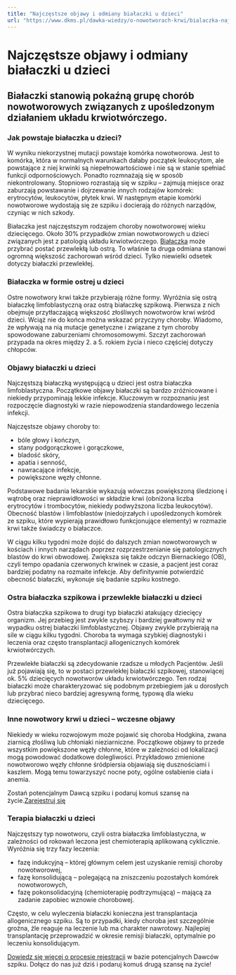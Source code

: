 ```yaml
---
title: "Najczęstsze objawy i odmiany białaczki u dzieci"
url: "https://www.dkms.pl/dawka-wiedzy/o-nowotworach-krwi/bialaczka-najczestsze-odmiany-dzieci"
---
```


# Najczęstsze objawy i odmiany białaczki u dzieci

## Białaczki stanowią pokaźną grupę chorób nowotworowych związanych z upośledzonym działaniem układu krwiotwórczego.  

### Jak powstaje białaczka u dzieci?


W wyniku niekorzystnej mutacji powstaje komórka nowotworowa. Jest to komórka, która w normalnych warunkach dałaby początek leukocytom, ale powstające z niej krwinki są niepełnowartościowe i nie są w stanie spełniać funkcji odpornościowych. Ponadto rozmnażają się w sposób niekontrolowany. Stopniowo rozrastają się w szpiku – zajmują miejsce oraz zaburzają powstawanie i dojrzewanie innych rodzajów komórek: erytrocytów, leukocytów, płytek krwi. W następnym etapie komórki nowotworowe wydostają się ze szpiku i docierają do różnych narządów, czyniąc w nich szkody.


Białaczka jest najczęstszym rodzajem choroby nowotworowej wieku dziecięcego. Około 30% przypadków zmian nowotworowych u dzieci związanych jest z patologią układu krwiotwórczego. [Białaczka](https://www.dkms.pl/dawka-wiedzy/o-nowotworach-krwi/bialaczka) może przybrać postać przewlekłą lub ostrą. To właśnie ta druga odmiana stanowi ogromną większość zachorowań wśród dzieci. Tylko niewielki odsetek dotyczy białaczki przewlekłej.


### Białaczka w formie ostrej u dzieci


Ostre nowotwory krwi także przybierają różne formy. Wyróżnia się ostrą białaczkę limfoblastyczną oraz ostrą białaczkę szpikową. Pierwsza z nich obejmuje przytłaczającą większość złośliwych nowotworów krwi wśród dzieci. Wciąż nie do końca można wskazać przyczyny choroby. Wiadomo, że wpływają na nią mutacje genetyczne i związane z tym choroby spowodowane zaburzeniami chromosomowymi. Szczyt zachorowań przypada na okres między 2\. a 5\. rokiem życia i nieco częściej dotyczy chłopców.


### Objawy białaczki u dzieci


Najczęstszą białaczką występującą u dzieci jest ostra białaczka limfoblastyczna. Początkowe objawy białaczki są bardzo zróżnicowane i niekiedy przypominają lekkie infekcje. Kluczowym w rozpoznaniu jest rozpoczęcie diagnostyki w razie niepowodzenia standardowego leczenia infekcji.


Najczęstsze objawy choroby to:


* bóle głowy i kończyn,
* stany podgorączkowe i gorączkowe,
* bladość skóry,
* apatia i senność,
* nawracające infekcje,
* powiększone węzły chłonne.


Podstawowe badania lekarskie wykazują wówczas powiększoną śledzionę i wątrobę oraz nieprawidłowości w składzie krwi (obniżona liczba erytrocytów i trombocytów, niekiedy podwyższona liczba leukocytów). Obecność blastów i limfoblastów (niedojrzałych i upośledzonych komórek ze szpiku, które wypierają prawidłowo funkcjonujące elementy) w rozmazie krwi także świadczy o białaczce.


W ciągu kilku tygodni może dojść do dalszych zmian nowotworowych w kościach i innych narządach poprzez rozprzestrzenianie się patologicznych blastów do krwi obwodowej. Zwiększa się także odczyn Biernackiego (OB), czyli tempo opadania czerwonych krwinek w czasie, a pacjent jest coraz bardziej podatny na rozmaite infekcje. Aby definitywnie potwierdzić obecność białaczki, wykonuje się badanie szpiku kostnego.


### Ostra białaczka szpikowa i przewlekłe białaczki u dzieci


Ostra białaczka szpikowa to drugi typ białaczki atakujący dziecięcy organizm. Jej przebieg jest zwykle szybszy i bardziej gwałtowny niż w wypadku ostrej białaczki limfoblastycznej. Objawy zwykle przybierają na sile w ciągu kilku tygodni. Choroba ta wymaga szybkiej diagnostyki i leczenia oraz często transplantacji allogenicznych komórek krwiotwórczych.


Przewlekłe białaczki są zdecydowanie rzadsze u młodych Pacjentów. Jeśli już pojawiają się, to w postaci przewlekłej białaczki szpikowej, stanowiącej ok. 5% dziecięcych nowotworów układu krwiotwórczego. Ten rodzaj białaczki może charakteryzować się podobnym przebiegiem jak u dorosłych lub przybrać nieco bardziej agresywną formę, typową dla wieku dziecięcego.


### Inne nowotwory krwi u dzieci – wczesne objawy


Niekiedy w wieku rozwojowym może pojawić się choroba Hodgkina, zwana ziarnicą złośliwą lub chłoniaki nieziarniczne. Początkowe objawy to przede wszystkim powiększone węzły chłonne, które w zależności od lokalizacji mogą powodować dodatkowe dolegliwości. Przykładowo zmienione nowotworowo węzły chłonne śródpiersia objawiają się dusznościami i kaszlem. Mogą temu towarzyszyć nocne poty, ogólne osłabienie ciała i anemia.


Zostań potencjalnym Dawcą szpiku i podaruj komuś szansę na życie.[Zarejestruj się](/zarejestruj-sie-teraz "Zarejestruj sie teraz")
### Terapia białaczki u dzieci


Najczęstszy typ nowotworu, czyli ostra białaczka limfoblastyczna, w zależności od rokowań leczona jest chemioterapią aplikowaną cyklicznie. Wyróżnia się trzy fazy leczenia:


* fazę indukcyjną – której głównym celem jest uzyskanie remisji choroby nowotworowej,
* fazę konsolidującą – polegającą na zniszczeniu pozostałych komórek nowotworowych,
* fazę pokonsolidacyjną (chemioterapię podtrzymującą) – mającą za zadanie zapobiec wznowie chorobowej.


Często, w celu wyleczenia białaczki konieczna jest transplantacja allogenicznego szpiku. Są to przypadki, kiedy choroba jest szczególnie groźna, źle reaguje na leczenie lub ma charakter nawrotowy. Najlepiej transplantację przeprowadzić w okresie remisji białaczki, optymalnie po leczeniu konsolidującym.


[Dowiedz się więcej o procesie rejestracji](https://www.dkms.pl/dawka-wiedzy/o-rejestracji) w bazie potencjalnych Dawców szpiku. Dołącz do nas już dziś i podaruj komuś drugą szansę na życie!


